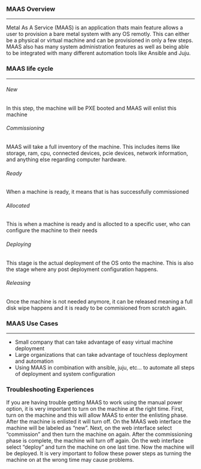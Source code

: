 ### MAAS Overview
-------
Metal As A Service (MAAS) is an application thats main feature allows a user to provision a bare metal system with any OS remotly. This can either be a physical or virtual machine and can be provisioned in only a few steps. MAAS also has many system administration features as well as being able to be integrated with many different automation tools like Ansible and Juju. 

### MAAS life cycle
-------
###### New
In this step, the machine will be PXE booted and MAAS will enlist this machine

###### Commissioning
MAAS will take a full inventory of the machine. This includes items like storage, ram, cpu, connected devices, pcie devices, network information, and anything else regarding computer hardware. 

###### Ready
When a machine is ready, it means that is has successfully commissioned 

###### Allocated
This is when a machine is ready and is allocted to a specific user, who can configure the machine to their needs

###### Deploying
This stage is the actual deployment of the OS onto the machine. This is also the stage where any post deployment configuration happens. 

###### Releasing 
Once the machine is not needed anymore, it can be released meaning a full disk wipe happens and it is ready to be commisioned from scratch again. 

### MAAS Use Cases
------
* Small company that can take advantage of easy virtual machine deployment
* Large organizations that can take advantage of touchless deployment and automation
* Using MAAS in combination with ansible, juju, etc… to automate all steps of deployment and system configuration

### Troubleshooting Experiences 
If you are having trouble getting MAAS to work using the manual power option, it is very important to turn on the machine at the right time. First, turn on the machine and this will allow MAAS to enter the enlisting phase. After the machine is enlisted it will turn off. On the MAAS web interface the machine will be labeled as “new”. Next, on the web interface select “commission” and then turn the machine on again. After the commissioning phase is complete, the machine will turn off again. On the web interface select “deploy” and turn the machine on one last time. Now the machine will be deployed. It is very important to follow these power steps as turning the machine on at the wrong time may cause problems. 


